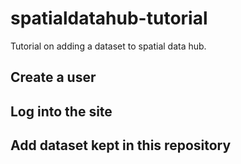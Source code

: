 # spatialdatahub-tutorial
Tutorial on adding a dataset to spatial data hub.

## Create a user

## Log into the site

## Add dataset kept in this repository
